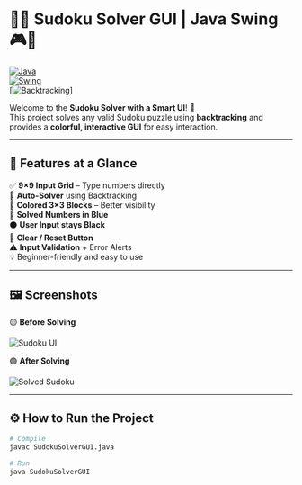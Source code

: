 # 🧠✨ Sudoku Solver GUI | Java Swing 🎮🔢

[![Java](https://img.shields.io/badge/Java-ED8B00?style=for-the-badge&logo=java&logoColor=white)](https://www.java.com/)  
[![Swing](https://img.shields.io/badge/Swing-007ACC?style=for-the-badge&logo=java&logoColor=white)](https://docs.oracle.com/javase/8/docs/technotes/guides/swing/)  
[![Backtracking](https://img.shields.io/badge/Algorithm-Backtracking-blue?style=for-the-badge)]  

Welcome to the **Sudoku Solver with a Smart UI**! 🎨  
This project solves any valid Sudoku puzzle using **backtracking** and provides a **colorful, interactive GUI** for easy interaction.

---

## 🎯 Features at a Glance

✅ **9×9 Input Grid** – Type numbers directly  
🧠 **Auto-Solver** using Backtracking  
🎨 **Colored 3×3 Blocks** – Better visibility  
🔵 **Solved Numbers in Blue**  
⚫ **User Input stays Black**  
🧼 **Clear / Reset Button**  
⚠️ **Input Validation** + Error Alerts  
💡 Beginner-friendly and easy to use  

---

## 🖼️ Screenshots

🟡 **Before Solving**  

![Sudoku UI](Screenshots/Screenshot1.png)

🟢 **After Solving**  

![Solved Sudoku](Screenshots/Screenshot2.png)

---

## ⚙️ How to Run the Project

```bash
# Compile
javac SudokuSolverGUI.java

# Run
java SudokuSolverGUI
